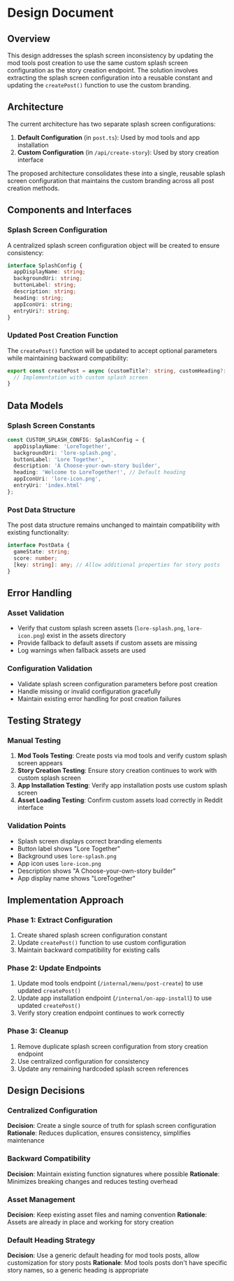 # Design Document

## Overview

This design addresses the splash screen inconsistency by updating the mod tools post creation to use the same custom splash screen configuration as the story creation endpoint. The solution involves extracting the splash screen configuration into a reusable constant and updating the `createPost()` function to use the custom branding.

## Architecture

The current architecture has two separate splash screen configurations:

1. **Default Configuration** (in `post.ts`): Used by mod tools and app installation
2. **Custom Configuration** (in `/api/create-story`): Used by story creation interface

The proposed architecture consolidates these into a single, reusable splash screen configuration that maintains the custom branding across all post creation methods.

## Components and Interfaces

### Splash Screen Configuration

A centralized splash screen configuration object will be created to ensure consistency:

```typescript
interface SplashConfig {
  appDisplayName: string;
  backgroundUri: string;
  buttonLabel: string;
  description: string;
  heading: string;
  appIconUri: string;
  entryUri?: string;
}
```

### Updated Post Creation Function

The `createPost()` function will be updated to accept optional parameters while maintaining backward compatibility:

```typescript
export const createPost = async (customTitle?: string, customHeading?: string) => {
  // Implementation with custom splash screen
}
```

## Data Models

### Splash Screen Constants

```typescript
const CUSTOM_SPLASH_CONFIG: SplashConfig = {
  appDisplayName: 'LoreTogether',
  backgroundUri: 'lore-splash.png',
  buttonLabel: 'Lore Together',
  description: 'A Choose-your-own-story builder',
  heading: 'Welcome to LoreTogether!', // Default heading
  appIconUri: 'lore-icon.png',
  entryUri: 'index.html'
};
```

### Post Data Structure

The post data structure remains unchanged to maintain compatibility with existing functionality:

```typescript
interface PostData {
  gameState: string;
  score: number;
  [key: string]: any; // Allow additional properties for story posts
}
```

## Error Handling

### Asset Validation

- Verify that custom splash screen assets (`lore-splash.png`, `lore-icon.png`) exist in the assets directory
- Provide fallback to default assets if custom assets are missing
- Log warnings when fallback assets are used

### Configuration Validation

- Validate splash screen configuration parameters before post creation
- Handle missing or invalid configuration gracefully
- Maintain existing error handling for post creation failures

## Testing Strategy

### Manual Testing

1. **Mod Tools Testing**: Create posts via mod tools and verify custom splash screen appears
2. **Story Creation Testing**: Ensure story creation continues to work with custom splash screen
3. **App Installation Testing**: Verify app installation posts use custom splash screen
4. **Asset Loading Testing**: Confirm custom assets load correctly in Reddit interface

### Validation Points

- Splash screen displays correct branding elements
- Button label shows "Lore Together"
- Background uses `lore-splash.png`
- App icon uses `lore-icon.png`
- Description shows "A Choose-your-own-story builder"
- App display name shows "LoreTogether"

## Implementation Approach

### Phase 1: Extract Configuration

1. Create shared splash screen configuration constant
2. Update `createPost()` function to use custom configuration
3. Maintain backward compatibility for existing calls

### Phase 2: Update Endpoints

1. Update mod tools endpoint (`/internal/menu/post-create`) to use updated `createPost()`
2. Update app installation endpoint (`/internal/on-app-install`) to use updated `createPost()`
3. Verify story creation endpoint continues to work correctly

### Phase 3: Cleanup

1. Remove duplicate splash screen configuration from story creation endpoint
2. Use centralized configuration for consistency
3. Update any remaining hardcoded splash screen references

## Design Decisions

### Centralized Configuration

**Decision**: Create a single source of truth for splash screen configuration
**Rationale**: Reduces duplication, ensures consistency, simplifies maintenance

### Backward Compatibility

**Decision**: Maintain existing function signatures where possible
**Rationale**: Minimizes breaking changes and reduces testing overhead

### Asset Management

**Decision**: Keep existing asset files and naming convention
**Rationale**: Assets are already in place and working for story creation

### Default Heading Strategy

**Decision**: Use a generic default heading for mod tools posts, allow customization for story posts
**Rationale**: Mod tools posts don't have specific story names, so a generic heading is appropriate